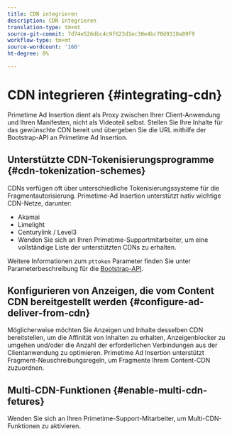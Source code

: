 ```yaml
---
title: CDN integrieren
description: CDN integrieren
translation-type: tm+mt
source-git-commit: 7d74e526dbc4c9f623d1ec30e4bc70d9318a89f9
workflow-type: tm+mt
source-wordcount: '160'
ht-degree: 0%

---
```



# CDN integrieren {#integrating-cdn}

Primetime Ad Insertion dient als Proxy zwischen Ihrer Client-Anwendung und Ihren Manifesten, nicht als Videoteil selbst. Stellen Sie Ihre Inhalte für das gewünschte CDN bereit und übergeben Sie die URL mithilfe der Bootstrap-API an Primetime Ad Insertion.<!-- For integration details, see [Supported CDNs](supported-cdns.md).-->

## Unterstützte CDN-Tokenisierungsprogramme {#cdn-tokenization-schemes}

CDNs verfügen oft über unterschiedliche Tokenisierungssysteme für die Fragmentautorisierung. Primetime-Ad Insertion unterstützt nativ wichtige CDN-Netze, darunter:

* Akamai
* Limelight
* Centurylink / Level3
* Wenden Sie sich an Ihren Primetime-Supportmitarbeiter, um eine vollständige Liste der unterstützten CDNs zu erhalten.

Weitere Informationen zum `pttoken` Parameter finden Sie unter Parameterbeschreibung für die [Bootstrap-API](/help/dynamic-ad-insertion/msapi-topics/ms-getting-started/ms-api-query-params.md).

## Konfigurieren von Anzeigen, die vom Content CDN bereitgestellt werden {#configure-ad-deliver-from-cdn}

Möglicherweise möchten Sie Anzeigen und Inhalte desselben CDN bereitstellen, um die Affinität von Inhalten zu erhalten, Anzeigenblocker zu umgehen und/oder die Anzahl der erforderlichen Verbindungen aus der Clientanwendung zu optimieren. Primetime Ad Insertion unterstützt Fragment-Neuschreibungsregeln, um Fragmente Ihrem Content-CDN zuzuordnen.

<!--## Increase start-up performance with your CDN {#increase-startup-performance}

For more information, see [Optimizing start-up](optimize-video-startup-time.md).-->

## Multi-CDN-Funktionen {#enable-multi-cdn-fetures}

Wenden Sie sich an Ihren Primetime-Support-Mitarbeiter, um Multi-CDN-Funktionen zu aktivieren.
